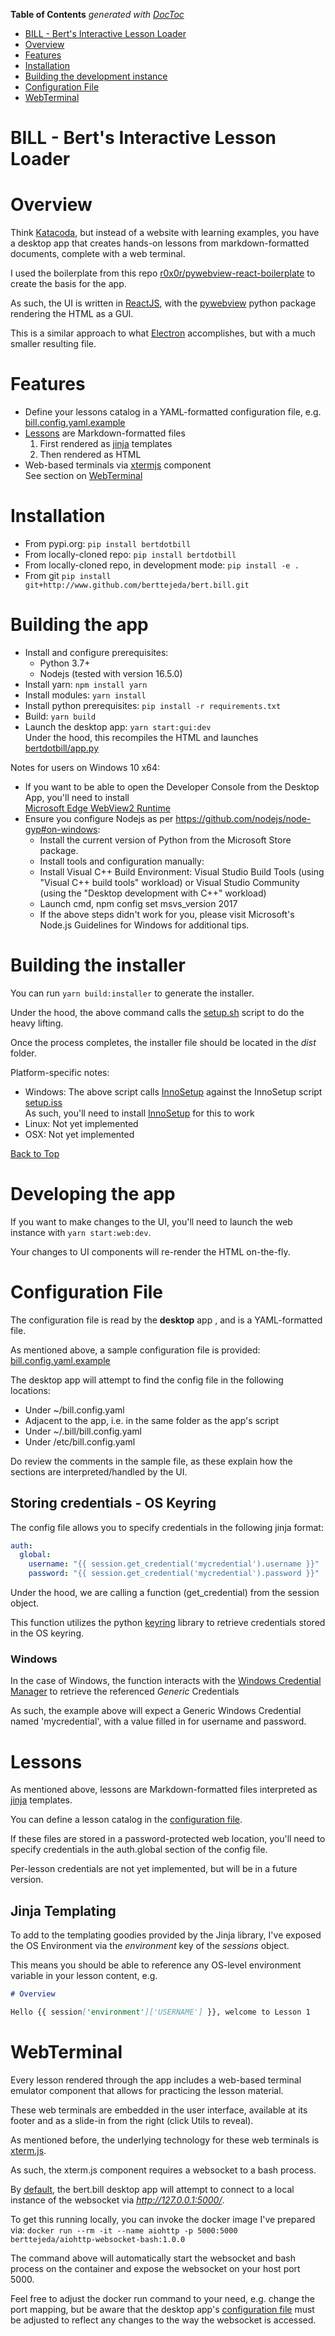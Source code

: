 <!-- START doctoc generated TOC please keep comment here to allow auto update -->
<!-- DON'T EDIT THIS SECTION, INSTEAD RE-RUN doctoc TO UPDATE -->
**Table of Contents**  *generated with [DocToc](https://github.com/thlorenz/doctoc)*

- [BILL - Bert's Interactive Lesson Loader](#bill---berts-interactive-lesson-loader)
- [Overview](#overview)
- [Features](#features)
- [Installation](#installation)
- [Building the development instance](#building-the-development-instance)
- [Configuration File](#configuration-file)
- [WebTerminal](#webterminal)

<!-- END doctoc generated TOC please keep comment here to allow auto update -->

BILL - Bert's Interactive Lesson Loader
===================

<a name="top"></a>
<a name="overview"></a>
# Overview

Think [Katacoda](https://www.katacoda.com/), but instead of a website with learning examples, 
you have a desktop app that creates hands-on lessons from markdown-formatted documents, 
complete with a web terminal.

I used the boilerplate from this repo 
[r0x0r/pywebview-react-boilerplate](https://github.com/r0x0r/pywebview-react-boilerplate) 
to create the basis for the app.

As such, the UI is written in [ReactJS](https://reactjs.org/), with 
the [pywebview](https://github.com/r0x0r/pywebview) python package 
rendering the HTML as a GUI.

This is a similar approach to what 
[Electron](https://www.electronjs.org/) accomplishes, 
but with a much smaller resulting file.

<a name="features"></a>
# Features

* Define your lessons catalog in a YAML-formatted configuration file, e.g. [bill.config.yaml.example](bill.config.yaml.example)
* [Lessons](#Lessons) are Markdown-formatted files
  1. First rendered as [jinja](https://jinja.palletsprojects.com/en/3.0.x/) templates
  1. Then rendered as HTML<br />
* Web-based terminals via [xtermjs](https://github.com/xtermjs/xterm.js/) component<br />
  See section on [WebTerminal](#WebTerminal)

# Installation
  
* From pypi.org: `pip install bertdotbill`
* From locally-cloned repo: `pip install bertdotbill`
* From locally-cloned repo, in development mode: `pip install -e .`
* From git `pip install git+http://www.github.com/berttejeda/bert.bill.git`

<a name="building-the-app"></a>
# Building the app

* Install and configure prerequisites:
  * Python 3.7+
  * Nodejs (tested with version 16.5.0)
* Install yarn: `npm install yarn`
* Install modules: `yarn install`
* Install python prerequisites: `pip install -r requirements.txt`
* Build: `yarn build`
* Launch the desktop app: `yarn start:gui:dev`<br />
  Under the hood, this recompiles the HTML and launches [bertdotbill/app.py](bertdotbill/app.py)

Notes for users on Windows 10 x64:
  * If you want to be able to open the Developer Console from the Desktop App, you'll need to install<br />
    [Microsoft Edge WebView2 Runtime](https://developer.microsoft.com/en-us/microsoft-edge/webview2/)
  * Ensure you configure Nodejs as per https://github.com/nodejs/node-gyp#on-windows:
      * Install the current version of Python from the Microsoft Store package.
      * Install tools and configuration manually:
      * Install Visual C++ Build Environment: Visual Studio Build Tools (using "Visual C++ build tools" workload) or Visual Studio Community (using the "Desktop development with C++" workload)
      * Launch cmd, npm config set msvs_version 2017
      * If the above steps didn't work for you, please visit Microsoft's Node.js Guidelines for Windows for additional tips.  

<a name="building-the-installer"></a>
# Building the installer

You can run `yarn build:installer` to generate the installer.

Under the hood, the above command calls the [setup.sh](setup.sh) script to do the heavy lifting.

Once the process completes, the installer file should be located in the *dist* folder.

Platform-specific notes:

- Windows: The above script calls [InnoSetup](https://jrsoftware.org/isinfo.php) against the InnoSetup script [setup.iss](setup.iss)<br />
  As such, you'll need to install [InnoSetup](https://jrsoftware.org/isinfo.php) for this to work
- Linux: Not yet implemented
- OSX: Not yet implemented

[Back to Top](#top)
<a name="developing-the-app"></a>
# Developing the app

If you want to make changes to the UI, you'll need to launch the 
web instance with `yarn start:web:dev`.

Your changes to UI components will re-render the HTML on-the-fly.

<a name="configuration-file"></a>
# Configuration File

The configuration file is read by the **desktop** app , and is a YAML-formatted file.

As mentioned above, a sample configuration file is provided: [bill.config.yaml.example](bill.config.yaml.example)

The desktop app will attempt to find the config file in the following locations:
- Under ~/bill.config.yaml
- Adjacent to the app, i.e. in the same folder as the app's script
- Under ~/.bill/bill.config.yaml
- Under /etc/bill.config.yaml

Do review the comments in the sample file, as these explain how the sections
are interpreted/handled by the UI.

## Storing credentials - OS Keyring

The config file allows you to specify credentials in the following jinja format: 

```yaml
auth:
  global:
    username: "{{ session.get_credential('mycredential').username }}"
    password: "{{ session.get_credential('mycredential').password }}"
```

Under the hood, we are calling a function (get_credential) from the session object.

This function utilizes the python [keyring](https://pypi.org/project/keyring/) library to retrieve
credentials stored in the OS keyring.

### Windows

In the case of Windows, the function interacts with the 
[Windows Credential Manager](https://support.microsoft.com/en-us/windows/accessing-credential-manager-1b5c916a-6a16-889f-8581-fc16e8165ac0)
to retrieve the referenced _Generic_ Credentials

As such, the example above will expect a Generic Windows Credential named 'mycredential',
with a value filled in for username and password.

<a name="Lessons"></a>
# Lessons

As mentioned above, lessons are Markdown-formatted files interpreted as [jinja](https://jinja.palletsprojects.com/en/3.0.x/) templates.

You can define a lesson catalog in the [configuration file](bill.config.yaml.example#L33-L57).

If these files are stored in a password-protected web location, 
you'll need to specify credentials in the auth.global section of the config file.

Per-lesson credentials are not yet implemented, but will be in a future version.

## Jinja Templating

To add to the templating goodies provided by the Jinja library,
I've exposed the OS Environment via the _environment_ key of the _sessions_ object.

This means you should be able to reference any OS-level environment variable in your
lesson content, e.g. 

```markdown
# Overview

Hello {{ session['environment']['USERNAME'] }}, welcome to Lesson 1
```

<a name="WebTerminal"></a>
# WebTerminal

Every lesson rendered through the app includes a web-based terminal emulator component
that allows for practicing the lesson material.

These web terminals are embedded in the user interface, 
available at its footer and as a slide-in from the right (click Utils to reveal).

As mentioned before, the underlying technology for these web terminals is [xterm.js](https://github.com/xtermjs/xterm.js/).

As such, the xterm.js component requires a websocket to a bash process.

By [default](bertdotbill/defaults.py), the bert.bill desktop app will attempt to connect to a local instance of the websocket via _http://127.0.0.1:5000/_.

To get this running locally, you can invoke the docker image I've prepared via: `docker run --rm -it --name aiohttp -p 5000:5000 berttejeda/aiohttp-websocket-bash:1.0.0`

The command above will automatically start the websocket 
and bash process on the container and expose the websocket on your host port 5000.

Feel free to adjust the docker run command to your need, e.g. change the port mapping, but 
be aware that the desktop app's [configuration file](bill.config.yaml.example) must be adjusted to reflect any changes to the way
the websocket is accessed.